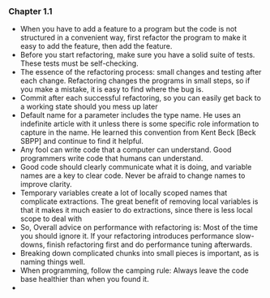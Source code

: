 ### Chapter 1.1

- When you have to add a feature to a program but the code is not structured in a convenient way, first refactor the program to make it easy to add the feature, then add the feature.
- Before you start refactoring, make sure you have a solid suite of tests. These tests must be self-checking.
- The essence of the refactoring process: small changes and testing after each change. Refactoring changes the programs in small steps, so if you make a mistake, it is easy to find where the bug is.
- Commit after each successful refactoring, so you can easily get back to a working state should you mess up later
- Default name for a parameter includes the type name. He uses an indefinite article with it unless there is some specific role information to capture in the name. He learned this convention from Kent Beck [Beck SBPP] and continue to find it helpful.
- Any fool can write code that a computer can understand. Good programmers write code that humans can understand.
- Good code should clearly communicate what it is doing, and variable names are a key to clear code. Never be afraid to change names to improve clarity.
- Temporary variables create a lot of locally scoped names that complicate extractions. The great benefit of removing local variables is that it makes it much easier to do extractions, since there is less local scope to deal with
- So, Overall advice on performance with refactoring is: Most of the time you should ignore it. If your refactoring introduces performance slow-downs, finish refactoring first and do performance tuning afterwards.
- Breaking down complicated chunks into small pieces is important, as is naming things well.
- When programming, follow the camping rule: Always leave the code base healthier than when you found it.
- 
